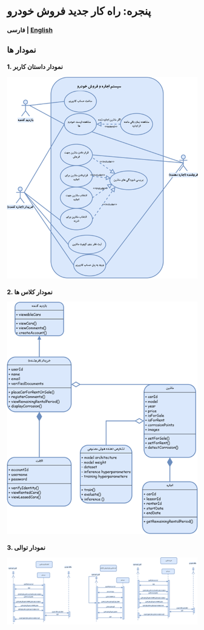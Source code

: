 # پنجره: راه کار جدید فروش خودرو

### فارسی | [English](README-En.md) <br>

## نمودار ها
### 1. نمودار داستان کاربر
<p align="center">
  <img width="" height="" src="Diagrams/UserStory.png">
</p>

### 2. نمودار کلاس ها

<p align="center">
  <img width="" height="" src="Diagrams/Class.png">
</p>

### 3. نمودار توالی
<p align="center">
  <img width="" height="" src="Diagrams/Sequential.png">
</p>

